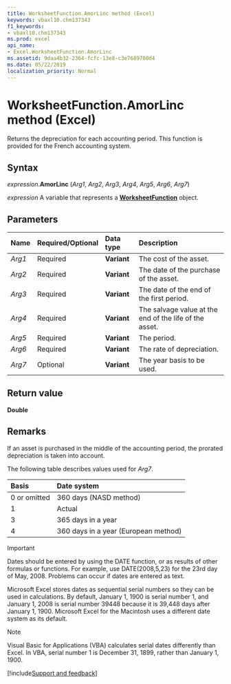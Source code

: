 ```yaml
---
title: WorksheetFunction.AmorLinc method (Excel)
keywords: vbaxl10.chm137343
f1_keywords:
- vbaxl10.chm137343
ms.prod: excel
api_name:
- Excel.WorksheetFunction.AmorLinc
ms.assetid: 9daa4b32-2364-fcfc-13e8-c3e7689700d4
ms.date: 05/22/2019
localization_priority: Normal
---
```



# WorksheetFunction.AmorLinc method (Excel)

Returns the depreciation for each accounting period. This function is provided for the French accounting system.


## Syntax

_expression_.**AmorLinc** (_Arg1_, _Arg2_, _Arg3_, _Arg4_, _Arg5_, _Arg6_, _Arg7_)

_expression_ A variable that represents a **[WorksheetFunction](Excel.WorksheetFunction.md)** object.


## Parameters

|Name|Required/Optional|Data type|Description|
|:-----|:-----|:-----|:-----|
| _Arg1_|Required| **Variant**|The cost of the asset.|
| _Arg2_|Required| **Variant**|The date of the purchase of the asset.|
| _Arg3_|Required| **Variant**|The date of the end of the first period.|
| _Arg4_|Required| **Variant**|The salvage value at the end of the life of the asset.|
| _Arg5_|Required| **Variant**|The period.|
| _Arg6_|Required| **Variant**|The rate of depreciation.|
| _Arg7_|Optional| **Variant**|The year basis to be used.|

## Return value

**Double**


## Remarks

If an asset is purchased in the middle of the accounting period, the prorated depreciation is taken into account.

The following table describes values used for _Arg7_.

|Basis|Date system|
|:-----|:-----|
|0 or omitted|360 days (NASD method)|
|1|Actual|
|3|365 days in a year|
|4|360 days in a year (European method)|

> [!IMPORTANT] 
> Dates should be entered by using the DATE function, or as results of other formulas or functions. For example, use DATE(2008,5,23) for the 23rd day of May, 2008. Problems can occur if dates are entered as text.

Microsoft Excel stores dates as sequential serial numbers so they can be used in calculations. By default, January 1, 1900 is serial number 1, and January 1, 2008 is serial number 39448 because it is 39,448 days after January 1, 1900. Microsoft Excel for the Macintosh uses a different date system as its default. 

> [!NOTE] 
> Visual Basic for Applications (VBA) calculates serial dates differently than Excel. In VBA, serial number 1 is December 31, 1899, rather than January 1, 1900. 




[!include[Support and feedback](~/includes/feedback-boilerplate.md)]